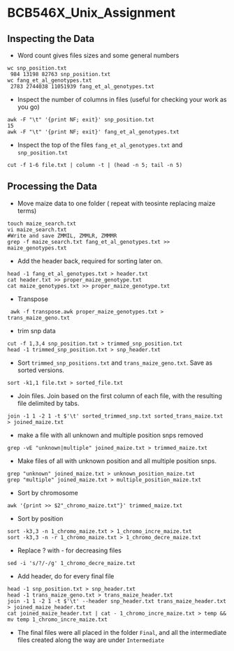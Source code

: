# BCB546X_Unix_Assignment
## Inspecting the Data

* Word count gives files sizes and some general numbers
```
wc snp_position.txt
 984 13198 82763 snp_position.txt
wc fang_et_al_genotypes.txt
 2783 2744038 11051939 fang_et_al_genotypes.txt
```
* Inspect the number of columns in files (useful for checking your work as you go)
```
awk -F "\t" '{print NF; exit}' snp_position.txt
15
awk -F "\t" '{print NF; exit}' fang_et_al_genotypes.txt

```
* Inspect the top of the files `fang_et_al_genotypes.txt` and `snp_position.txt`
```
cut -f 1-6 file.txt | column -t | (head -n 5; tail -n 5)
```

## Processing the Data
* Move maize data to one folder ( repeat with teosinte replacing maize terms)

```
touch maize_search.txt 
vi maize_search.txt
#Write and save ZMMIL, ZMMLR, ZMMMR
grep -f maize_search.txt fang_et_al_genotypes.txt >> maize_genotypes.txt
```
* Add the header back, required for sorting later on.
```
head -1 fang_et_al_genotypes.txt > header.txt
cat header.txt >> proper_maize_genotype.txt
cat maize_genotypes.txt >> proper_maize_genotype.txt
```
* Transpose
```
 awk -f transpose.awk proper_maize_genotypes.txt > trans_maize_geno.txt
```

* trim snp data
```
cut -f 1,3,4 snp_position.txt > trimmed_snp_position.txt
head -1 trimmed_snp_position.txt > snp_header.txt
```

* Sort `trimmed_snp_positions.txt` and `trans_maize_geno.txt`. Save as sorted versions.
```
sort -k1,1 file.txt > sorted_file.txt
```
* Join files. Join based on the first column of each file, with the resulting file delimited by tabs.
```
join -1 1 -2 1 -t $'\t' sorted_trimmed_snp.txt sorted_trans_maize.txt > joined_maize.txt
```
* make a file with all unknown and multiple position snps removed
```
grep -vE "unknown|multiple" joined_maize.txt > trimmed_maize.txt
```
* Make files of all with unknown position and all multiple position snps.
```
grep "unknown" joined_maize.txt > unknown_position_maize.txt
grep "multiple" joined_maize.txt > multiple_position_maize.txt
```

* Sort by chromosome
```
awk '{print >> $2"_chromo_maize.txt"}' trimmed_maize.txt
```
* Sort by position
```
sort -k3,3 -n 1_chromo_maize.txt > 1_chromo_incre_maize.txt
sort -k3,3 -n -r 1_chromo_maize.txt > 1_chromo_decre_maize.txt
```
* Replace ? with - for decreasing files
```
sed -i 's/?/-/g' 1_chromo_decre_maize.txt
```

* Add header, do for every final file
```
head -1 snp_position.txt > snp_header.txt
head -1 trans_maize_geno.txt > trans_maize_header.txt
join -1 1 -2 1 -t $'\t' --header snp_header.txt trans_maize_header.txt > joined_maize_header.txt
cat joined_maize_header.txt | cat - 1_chromo_incre_maize.txt > temp && mv temp 1_chromo_incre_maize.txt
```
* The final files were all placed in the folder `Final`, and all the intermediate files created along the way are under `Intermediate`

<!--stackedit_data:
eyJoaXN0b3J5IjpbMTk4MjM5NTg3OCwxNDUxMjAwOTU3LC01Mj
E1MzI2NDksODc5MTA0OTQsMTMxMzE3NTI1MSwxNzEzOTU0NzQ0
LC0xNTc5Nzk2NDY2LDIyNzU0MzQxOCwtMTIwMjk0NDcxOCwtMT
kwNjU5MDg3NiwtMTA0MzU5ODYzNiwtNTI2MjI2MTYwLDY0NTk3
OTMwMSwtMTczOTA5NDQ5Nyw1NTg1NjA5NDMsMTA3NzcyODk0OC
wxMDIxNjMxMjQ0LDEwMjA4OTU3NDMsLTg3OTIxMTUwNywxNTY3
MTIwNDJdfQ==
-->